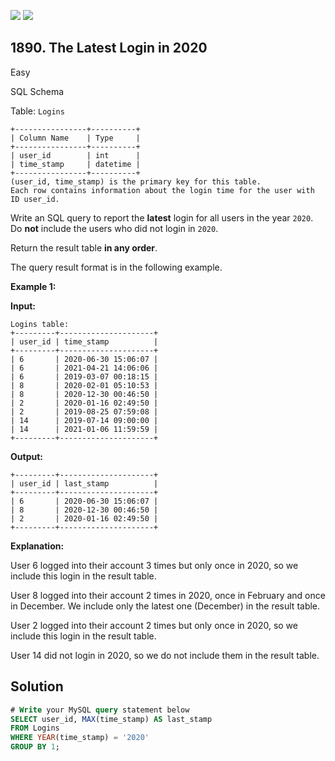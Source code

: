 [![](https://img.shields.io/github/stars/javadev/LeetCode-in-Java?label=Stars&style=flat-square)](https://github.com/javadev/LeetCode-in-Java)
[![](https://img.shields.io/github/forks/javadev/LeetCode-in-Java?label=Fork%20me%20on%20GitHub%20&style=flat-square)](https://github.com/javadev/LeetCode-in-Java/fork)

## 1890\. The Latest Login in 2020

Easy

SQL Schema

Table: `Logins`

    +----------------+----------+
    | Column Name    | Type     |
    +----------------+----------+
    | user_id        | int      |
    | time_stamp     | datetime |
    +----------------+----------+
    (user_id, time_stamp) is the primary key for this table.
    Each row contains information about the login time for the user with ID user_id. 

Write an SQL query to report the **latest** login for all users in the year `2020`. Do **not** include the users who did not login in `2020`.

Return the result table **in any order**.

The query result format is in the following example.

**Example 1:**

**Input:**

    Logins table:
    +---------+---------------------+
    | user_id | time_stamp          |
    +---------+---------------------+
    | 6       | 2020-06-30 15:06:07 |
    | 6       | 2021-04-21 14:06:06 |
    | 6       | 2019-03-07 00:18:15 |
    | 8       | 2020-02-01 05:10:53 |
    | 8       | 2020-12-30 00:46:50 |
    | 2       | 2020-01-16 02:49:50 |
    | 2       | 2019-08-25 07:59:08 |
    | 14      | 2019-07-14 09:00:00 |
    | 14      | 2021-01-06 11:59:59 |
    +---------+---------------------+

**Output:**

    +---------+---------------------+
    | user_id | last_stamp          |
    +---------+---------------------+
    | 6       | 2020-06-30 15:06:07 |
    | 8       | 2020-12-30 00:46:50 |
    | 2       | 2020-01-16 02:49:50 |
    +---------+---------------------+

**Explanation:**

User 6 logged into their account 3 times but only once in 2020, so we include this login in the result table.

User 8 logged into their account 2 times in 2020, once in February and once in December. We include only the latest one (December) in the result table.

User 2 logged into their account 2 times but only once in 2020, so we include this login in the result table.

User 14 did not login in 2020, so we do not include them in the result table.

## Solution

```sql
# Write your MySQL query statement below
SELECT user_id, MAX(time_stamp) AS last_stamp
FROM Logins
WHERE YEAR(time_stamp) = '2020'
GROUP BY 1;
```